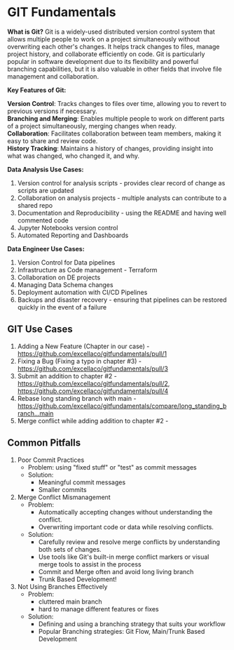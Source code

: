 # GIT Fundamentals

**What is Git?**
Git is a widely-used distributed version control system that allows multiple people to work on a project simultaneously without overwriting each other's changes. It helps track changes to files, manage project history, and collaborate efficiently on code. Git is particularly popular in software development due to its flexibility and powerful branching capabilities, but it is also valuable in other fields that involve file management and collaboration.

**Key Features of Git:**

**Version Control**: Tracks changes to files over time, allowing you to revert to previous versions if necessary. \
**Branching and Merging**: Enables multiple people to work on different parts of a project simultaneously, merging changes when ready.\
**Collaboration**: Facilitates collaboration between team members, making it easy to share and review code.\
**History Tracking**: Maintains a history of changes, providing insight into what was changed, who changed it, and why.

**Data Analysis Use Cases:**
   1. Version control for analysis scripts - provides clear record of change as scripts are updated
   2. Collaboration on analysis projects - multiple analysts can contribute to a shared repo
   3. Documentation and Reproducibility - using the README and having well commented code
   4. Jupyter Notebooks version control 
   5. Automated Reporting and Dashboards

**Data Engineer Use Cases:**
   1. Version Control for Data pipelines
   2. Infrastructure as Code management - Terraform
   3. Collaboration on DE projects
   4. Managing Data Schema changes
   5. Deployment automation with CI/CD Pipelines
   6. Backups and disaster recovery - ensuring that pipelines can be restored quickly in the event of a failure


## GIT Use Cases 
1. Adding a New Feature (Chapter in our case) - 
   https://github.com/excellaco/gitfundamentals/pull/1
3. Fixing a Bug (Fixing a typo in chapter #3) - https://github.com/excellaco/gitfundamentals/pull/3
4. Submit an addition to chapter #2 - https://github.com/excellaco/gitfundamentals/pull/2, https://github.com/excellaco/gitfundamentals/pull/4
5. Rebase long standing branch with main - https://github.com/excellaco/gitfundamentals/compare/long_standing_branch...main
6. Merge conflict while adding addition to chapter #2 -


## Common Pitfalls
1. Poor Commit Practices
   - Problem: using "fixed stuff" or "test" as commit messages
   - Solution:
        * Meaningful commit messages
        * Smaller commits
2. Merge Conflict Mismanagement
   - Problem:
        * Automatically accepting changes without understanding the conflict.
        * Overwriting important code or data while resolving conflicts.
   - Solution:
        * Carefully review and resolve merge conflicts by understanding both sets of changes.
        * Use tools like Git's built-in merge conflict markers or visual merge tools to assist in the process
        * Commit and Merge often and avoid long living branch
        * Trunk Based Development!
3. Not Using Branches Effectively
   - Problem:
        * cluttered main branch
        * hard to manage different features or fixes
   - Solution:
        * Defining and using a branching strategy that suits your workflow
        * Popular Branching strategies: Git Flow, Main/Trunk Based Development
   
